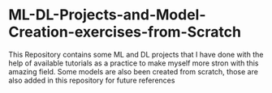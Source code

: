 # ML-DL-Projects-and-Model-Creation-exercises-from-Scratch
This Repository contains some ML and DL projects that I have done with the help of available tutorials as a practice to make myself more stron with this amazing field. Some models are also been created from scratch, those are also added in this repository for future references

